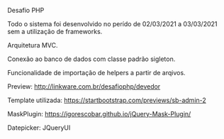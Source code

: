 Desafio PHP

Todo o sistema foi desenvolvido no perído de 02/03/2021 a 03/03/2021 sem a utilização de frameworks.

Arquitetura MVC. 

Conexão ao banco de dados com classe padrão sigleton.

Funcionalidade de importação de helpers a partir de arqivos.



Preview: http://linkware.com.br/desafiophp/devedor

Template utilizada: https://startbootstrap.com/previews/sb-admin-2

MaskPlugin: https://igorescobar.github.io/jQuery-Mask-Plugin/

Datepicker: JQueryUI
